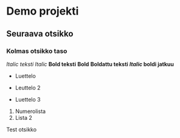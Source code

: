 # Demo projekti
## Seuraava otsikko
### Kolmas otsikko taso
_Italic teksti_ *Italic*
__Bold teksti__ **Bold**
__Boldattu teksti *Italic* boldi jatkuu__

* Luettelo
 * Leuttelo 2

 * Luettelo  3


1. Numerolista
2. Lista 2

Test otsikko
